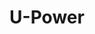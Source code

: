 ---
layout: info
type: Standard
title: U-Power
section: zego
logo: placeholder
ratings:
phone: "7760495"
email:
address:
description:
---